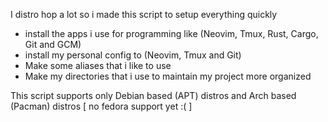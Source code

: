 I distro hop a lot so i made this script to setup everything quickly

- install the apps i use for programming like (Neovim, Tmux, Rust, Cargo, Git and GCM)
- install my personal config to (Neovim, Tmux and Git)
- Make some aliases that i like to use
- Make my directories that i use to maintain my project more organized

This script supports only Debian based (APT) distros and Arch based (Pacman) distros [ no fedora support yet :( ]
